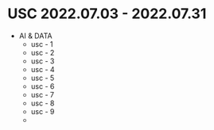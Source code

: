 # USC 2022.07.03 - 2022.07.31

* AI & DATA
  * usc - 1 
  * usc - 2
  * usc - 3 
  * usc - 4 
  * usc - 5
  * usc - 6
  * usc - 7
  * usc - 8
  * usc - 9
  * 
  
